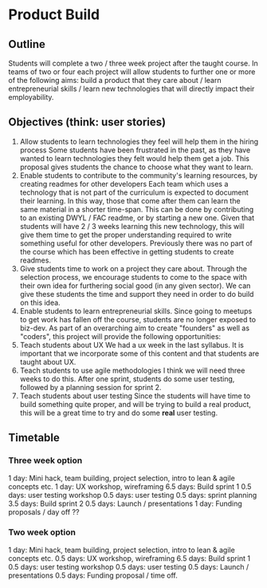 # Product Build

## Outline

Students will complete a two / three week project after the taught course. In teams of two or four each project will allow students to further one or more of the following aims: build a product that they care about / learn entrepreneurial skills / learn new technologies that will directly impact their employability.

## Objectives (think: user stories)
  1. Allow students to learn technologies they feel will help them in the hiring process Some students have been frustrated in the past, as they have wanted to learn technologies they felt would help them get a job. This proposal gives students the chance to choose what they want to learn.
  2. Enable students to contribute to the community's learning resources, by creating readmes for other developers Each team which uses a technology that is not part of the curriculum is expected to document their learning. In this way, those that come after them can learn the same material in a shorter time-span. This can be done by contributing to an existing DWYL / FAC readme, or by starting a new one. Given that students will have 2 / 3 weeks learning this new technology, this will give them time to get the proper understanding required to write something useful for other developers. Previously there was no part of the course which has been effective in getting students to create readmes.
  3. Give students time to work on a project they care about. Through the selection process, we encourage students to come to the space with their own idea for furthering social good (in any given sector). We can give these students the time and support they need in order to do build on this idea.
  4. Enable students to learn entrepreneurial skills. Since going to meetups to get work has fallen off the course, students are no longer exposed to biz-dev. As part of an overarching aim to create "founders" as well as "coders", this project will provide the following opportunities:
  5. Teach students about UX We had a ux week in the last syllabus. It is important that we incorporate some of this content and that students are taught about UX.
  6. Teach students to use agile methodologies I think we will need three weeks to do this. After one sprint, students do some user testing, followed by a planning session for sprint 2.
  7. Teach students about user testing Since the students will have time to build something quite proper, and will be trying to build a real product, this will be a great time to try and do some **real** user testing.

## Timetable
### Three week option

1 day: Mini hack, team building, project selection, intro to lean & agile concepts etc.
1 day: UX workshop, wireframing
6.5 days: Build sprint 1
0.5 days: user testing workshop
0.5 days: user testing
0.5 days: sprint planning
3.5 days: Build sprint 2
0.5 days: Launch / presentations
1 day: Funding proposals / day off ??

### Two week option

1 day: Mini hack, team building, project selection, intro to lean & agile concepts etc.
0.5 days: UX workshop, wireframing
6.5 days: Build sprint 1
0.5 days: user testing workshop
0.5 days: user testing
0.5 days: Launch / presentations
0.5 days: Funding proposal / time off.
